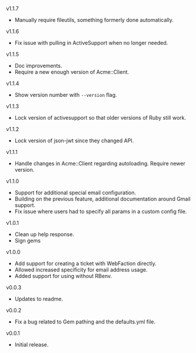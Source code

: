 v1.1.7

* Manually require fileutils, something formerly done automatically.

v1.1.6

* Fix issue with pulling in ActiveSupport when no longer needed.

v1.1.5

* Doc improvements.
* Require a new enough version of Acme::Client.

v1.1.4

* Show version number with `--version` flag.

v1.1.3

* Lock version of activesupport so that older versions of Ruby still work.

v1.1.2

* Lock version of json-jwt since they changed API.

v1.1.1

* Handle changes in Acme::Client regarding autoloading. Require newer version.

v1.1.0

* Support for additional special email configuration.
* Building on the previous feature, additional documentation around Gmail support.
* Fix issue where users had to specify all params in a custom config file.

v1.0.1

* Clean up help response.
* Sign gems

v1.0.0

* Add support for creating a ticket with WebFaction directly.
* Allowed increased specificity for email address usage.
* Added support for using without RBenv.

v0.0.3

* Updates to readme.

v0.0.2

* Fix a bug related to Gem pathing and the defaults.yml file.

v0.0.1

* Initial release.
